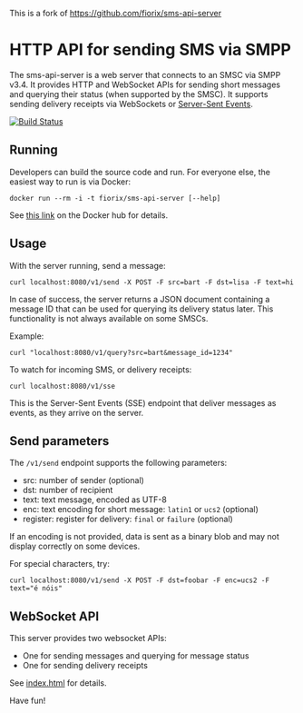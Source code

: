 This is a fork of https://github.com/fiorix/sms-api-server


# HTTP API for sending SMS via SMPP

The sms-api-server is a web server that connects to an SMSC via
SMPP v3.4. It provides HTTP and WebSocket APIs for sending short
messages and querying their status (when supported by the SMSC).
It supports sending delivery receipts via WebSockets or
[Server-Sent Events](http://www.w3schools.com/html/html5_serversentevents.asp).

[![Build Status](https://secure.travis-ci.org/fiorix/sms-api-server.png)](https://travis-ci.org/fiorix/sms-api-server)

## Running

Developers can build the source code and run. For everyone
else, the easiest way to run is via Docker:

	docker run --rm -i -t fiorix/sms-api-server [--help]

See [this link](https://hub.docker.com/r/fiorix/sms-api-server/)
on the Docker hub for details.

## Usage

With the server running, send a message:

	curl localhost:8080/v1/send -X POST -F src=bart -F dst=lisa -F text=hi

In case of success, the server returns a JSON document containing a
message ID that can be used for querying its delivery status later.
This functionality is not always available on some SMSCs.

Example:

	curl "localhost:8080/v1/query?src=bart&message_id=1234"

To watch for incoming SMS, or delivery receipts:

	curl localhost:8080/v1/sse

This is the Server-Sent Events (SSE) endpoint that deliver messages
as events, as they arrive on the server.

## Send parameters

The `/v1/send` endpoint supports the following parameters:

- src: number of sender (optional)
- dst: number of recipient
- text: text message, encoded as UTF-8
- enc: text encoding for short message: `latin1` or `ucs2` (optional)
- register: register for delivery: `final` or `failure` (optional)

If an encoding is not provided, data is sent as a binary blob and may
not display correctly on some devices.

For special characters, try:

	curl localhost:8080/v1/send -X POST -F dst=foobar -F enc=ucs2 -F text="é nóis"

## WebSocket API

This server provides two websocket APIs:

- One for sending messages and querying for message status
- One for sending delivery receipts

See [index.html](./index.html) for details.

Have fun!
